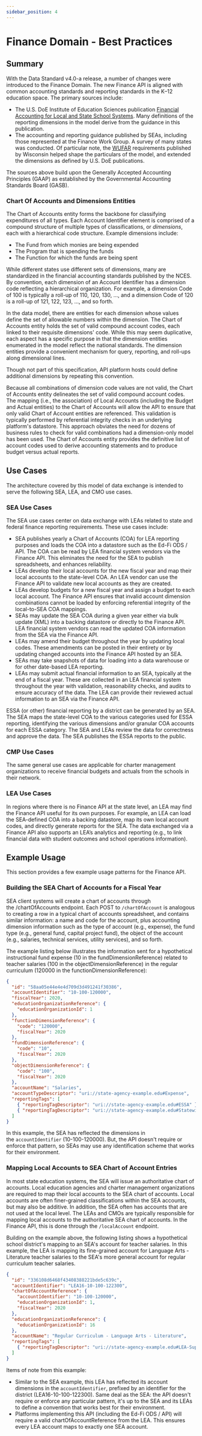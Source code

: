```yaml
---
sidebar_position: 4
---
```


# Finance Domain - Best Practices

## Summary

With the Data Standard v4.0-a release, a number of changes were introduced to
the Finance Domain. The new Finance API is aligned with common accounting
standards and reporting standards in the K–12 education space. The primary
sources include:

* The U.S. DoE Institute of Education Sciences publication [Financial
    Accounting for Local and State School
    Systems](https://nces.ed.gov/pubsearch/pubsinfo.asp?pubid=2015347). Many
    definitions of the reporting dimensions in the model derive from the
    guidance in this publication.
* The accounting and reporting guidance published by SEAs, including those
    represented at the Finance Work Group. A survey of many states was
    conducted. Of particular note,
    the [WUFAR](https://dpi.wi.gov/sfs/finances/wufar/overview) requirements
    published by Wisconsin helped shape the particulars of the model, and
    extended the dimensions as defined by U.S. DoE publications.

The sources above build upon the Generally Accepted Accounting Principles (GAAP)
as established by the Governmental Accounting Standards Board (GASB).

### Chart Of Accounts and Dimensions Entities

The Chart of Accounts entity forms the backbone for classifying expenditures of
all types. Each Account Identifier element is comprised of a compound structure
of multiple types of classifications, or _dimensions_, each with a hierarchical
code structure. Example dimensions include:

* The Fund from which monies are being expended
* The Program that is spending the funds
* The Function for which the funds are being spent

While different states use different sets of dimensions, many are standardized
in the financial accounting standards published by the NCES. By convention, each
dimension of an Account Identifier has a dimension code reflecting a
hierarchical organization. For example, a dimension Code of 100 is typically a
roll-up of 110, 120, 130, …, and a dimension Code of 120 is a roll-up of 121,
122, 123, …, and so forth.

In the data model, there are entities for each dimension whose values define the
set of allowable numbers within the dimension. The Chart of Accounts entity
holds the set of valid compound account codes, each linked to their requisite
dimensions' code. While this may seem duplicative, each aspect has a specific
purpose in that the dimension entities enumerated in the model reflect the
national standards. The dimension entities provide a convenient mechanism for
query, reporting, and roll-ups along dimensional lines.

Though not part of this specification, API platform hosts could define
additional dimensions by repeating this convention.

Because all combinations of dimension code values are not valid, the Chart of
Accounts entity delineates the set of valid compound account codes. The mapping
(i.e., the association) of Local Accounts (including the Budget and Actual
entities) to the Chart of Accounts will allow the API to ensure that only valid
Chart of Account entities are referenced. This validation is typically performed
by referential integrity checks in an underlying platform's datastore. This
approach obviates the need for dozens of business rules to check for valid
combinations had a dimension-only model has been used. The Chart of Accounts
entity provides the definitive list of account codes used to derive accounting
statements and to produce budget versus actual reports.

## Use Cases

The architecture covered by this model of data exchange is intended to serve the
following SEA, LEA, and CMO use cases.

### SEA Use Cases

The SEA use cases center on data exchange with LEAs related to state and federal
finance reporting requirements. These use cases include:

* SEA publishes yearly a Chart of Accounts (COA) for LEA reporting purposes
    and loads the COA into a datastore such as the Ed-Fi ODS / API. The COA can
    be read by LEA financial system vendors via the Finance API. This eliminates
    the need for the SEA to publish spreadsheets, and enhances reliability.
* LEAs develop their local accounts for the new fiscal year and map their
    local accounts to the state-level COA. An LEA vendor can use the Finance API
    to validate new local accounts as they are created.
* LEAs develop budgets for a new fiscal year and assign a budget to each local
    account. The Finance API ensures that invalid account dimension combinations
    cannot be loaded by enforcing referential integrity of the local-to-SEA COA
    mappings.
* SEAs may update the SEA COA during a given year either via bulk update (XML)
    into a backing datastore or directly to the Finance API. LEA financial
    system vendors can read the updated COA information from the SEA via the
    Finance API.
* LEAs may amend their budget throughout the year by updating local codes.
    These amendments can be posted in their entirety or by updating changed
    accounts into the Finance API hosted by an SEA.
* SEAs may take snapshots of data for loading into a data warehouse or for
    other date-based LEA reporting.
* LEAs may submit actual financial information to an SEA, typically at the end
    of a fiscal year. These are collected in an LEA financial system throughout
    the year with validation, reasonability checks, and audits to ensure
    accuracy of the data. The LEA can provide their reviewed actual information
    to an SEA via the Finance API.

ESSA (or other) financial reporting by a district can be generated by an SEA.
The SEA maps the state-level COA to the various categories used for ESSA
reporting, identifying the various dimensions and/or granular COA accounts for
each ESSA category. The SEA and LEAs review the data for correctness and approve
the data. The SEA publishes the ESSA reports to the public.

### CMP Use Cases

The same general use cases are applicable for charter management organizations
to receive financial budgets and actuals from the schools in their network.

### LEA Use Cases

In regions where there is no Finance API at the state level, an LEA may find the
Finance API useful for its own purposes. For example, an LEA can load the
SEA-defined COA into a backing datastore, map its own local account codes, and
directly generate reports for the SEA. The data exchanged via a Finance API also
supports an LEA’s analytics and reporting (e.g., to link financial data with
student outcomes and school operations information).

## Example Usage

This section provides a few example usage patterns for the Finance API.

### Building the SEA Chart of Accounts for a Fiscal Year

SEA client systems will create a chart of accounts through
the /chartOfAccounts endpoint. Each POST to `/chartOfAccount` is analogous to
creating a row in a typical chart of accounts spreadsheet, and contains similar
information: a name and code for the account, plus accounting dimension
information such as the type of account (e.g., expense), the fund type (e.g.,
general fund, capital project fund), the object of the account (e.g., salaries,
technical services, utility services), and so forth.

The example listing below illustrates the information sent for a hypothetical
instructional fund expense (10 in the fundDimensionReference) related to teacher
salaries (100 in the objectDimensionReference) in the regular curriculum (120000
in the functionDimensionReference):

```json
{
  "id": "58aa05e44e4e4d709d3d491241f30386",
  "accountIdentifier": "10-100-120000",
  "fiscalYear": 2020,
  "educationOrganizationReference": {
    "educationOrganizationId": 1
  },
  "functionDimensionReference": {
    "code": "120000",
    "fiscalYear": 2020
  },
  "fundDimensionReference": {
    "code": "10",
    "fiscalYear": 2020
  },
  "objectDimensionReference": {
    "code": "100",
    "fiscalYear": 2020
  },
  "accountName": "Salaries",
  "accountTypeDescriptor": "uri://state-agency-example.edu#Expense",
  "reportingTags": [
    { "reportingTagDescriptor": "uri://state-agency-example.edu#ESSA" },
    { "reportingTagDescriptor": "uri://state-agency-example.edu#Statewide-Report-Fall-2020" }
  ]
}
```

In this example, the SEA has reflected the dimensions in
the `accountIdentifier` (10-100-120000). But, the API doesn't require or enforce
that pattern, so SEAs may use any identification scheme that works for their
environment.

### Mapping Local Accounts to SEA Chart of Account Entries

In most state education systems, the SEA will issue an authoritative chart of
accounts. Local education agencies and charter management organizations are
required to map their local accounts to the SEA chart of accounts. Local
accounts are often finer-grained classifications within the SEA accounts, but
may also be additive. In addition, the SEA often has accounts that are not used
at the local level. The LEAs and CMOs are typically responsible for mapping
local accounts to the authoritative SEA chart of accounts. In the Finance API,
this is done through the `/localAccount` endpoint.

Building on the example above, the following listing shows a hypothetical school
district's mapping to an SEA's account for teacher salaries. In this example,
the LEA is mapping its fine-grained account for Language Arts - Literature
teacher salaries to the SEA's more general account for regular curriculum
teacher salaries.

```json
{
  "id": "336108d6468f43408388221bde5c639c",
  "accountIdentifier": "LEA16-10-100-122300",
  "chartOfAccountReference": {
    "accountIdentifier": "10-100-120000",
    "educationOrganizationId": 1,
    "fiscalYear": 2020
  },
  "educationOrganizationReference": {
    "educationOrganizationId": 16
  },
  "accountName": "Regular Curriculum - Language Arts - Literature",
  "reportingTags": [
    { "reportingTagDescriptor": "uri://state-agency-example.edu#LEA-Superintendent-Report" }
  ]
}
```

Items of note from this example:

* Similar to the SEA example, this LEA has reflected its account dimensions in
    the `accountIdentifier`, prefixed by an identifier for the district
    (LEA16-10-100-122300). Same deal as the SEA: the API doesn't require or
    enforce any particular pattern, it's up to the SEA and its LEAs to define a
    convention that works best for their environment.
* Platforms implementing this API (including the Ed-Fi ODS / API) will require
    a valid chartOfAccountReference from the LEA. This ensures every LEA account
    maps to exactly one SEA account.
